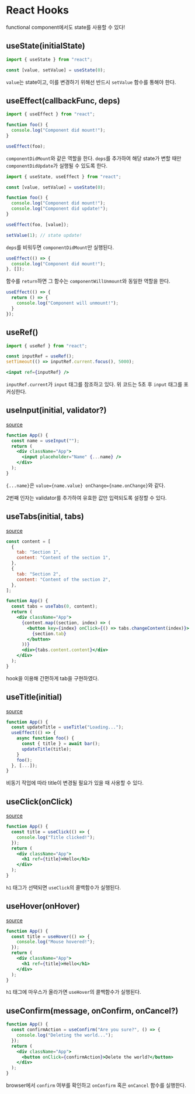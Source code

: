 # React Hooks

functional component에서도 state를 사용할 수 있다!

## useState(initialState)

```jsx
import { useState } from "react";

const [value, setValue] = useState(0);
```

`value`는 state이고, 이를 변경하기 위해선 반드시 `setValue` 함수를 통해야 한다.

## useEffect(callbackFunc, deps)

```jsx
import { useEffect } from "react";

function foo() {
  console.log("Component did mount!");
}

useEffect(foo);
```

`componentDidMount`와 같은 역할을 한다. `deps`를 추가하여 해당 state가 변할 때만 `componentDidUpdate`가 실행될 수 있도록 한다.

```jsx
import { useState, useEffect } from "react";

const [value, setValue] = useState(0);

function foo() {
  console.log("Component did mount!");
  console.log("Component did update!");
}

useEffect(foo, [value]);

setValue(1); // state update!
```

`deps`를 비워두면 `componentDidMount`만 실행된다.

```jsx
useEffect(() => {
  console.log("Component did mount!");
}, []);
```

함수를 `return`하면 그 함수는 `componentWillUnmount`와 동일한 역할을 한다.

```jsx
useEffect(() => {
  return () => {
    console.log("Component will unmount!");
  }
});
```

## useRef()

```jsx
import { useRef } from "react";

const inputRef = useRef();
setTimeout(() => inputRef.current.focus(), 5000);

<input ref={inputRef} />
```

`inputRef.current`가 `input` 태그를 참조하고 있다. 위 코드는 5초 후 `input` 태그를 포커싱한다.

## useInput(initial, validator?)

[source](./src/nooks/useInput.js)

```jsx
function App() {
  const name = useInput("");
  return (
    <div className="App">
      <input placeholder="Name" {...name} />
    </div>
  );
}
```

`{...name}`은 `value={name.value} onChange={name.onChange}`와 같다.

2번째 인자는 validator를 추가하여 유효한 값만 입력되도록 설정할 수 있다.

## useTabs(initial, tabs)

[source](./src/nooks/useTabs.js)

```jsx
const content = [
  {
    tab: "Section 1",
    content: "Content of the section 1",
  },
  {
    tab: "Section 2",
    content: "Content of the section 2",
  },
];

function App() {
  const tabs = useTabs(0, content);
  return (
    <div className="App">
      {content.map((section, index) => (
        <button key={index} onClick={() => tabs.changeContent(index)}>
          {section.tab}
        </button>
      ))}
      <div>{tabs.content.content}</div>
    </div>
  );
}
```

hook을 이용해 간편하게 tab을 구현하였다.

## useTitle(initial)

[source](./src/nooks/useTitle.js)

```jsx
function App() {
  const updateTitle = useTitle("Loading...");
  useEffect(() => {
    async function foo() {
      const { title } = await bar();
      updateTitle(title);
    }
    foo();
  }, [...]);
}
```

비동기 작업에 따라 title이 변경될 필요가 있을 때 사용할 수 있다.

## useClick(onClick)

[source](./src/nooks/useClick.js)

```jsx
function App() {
  const title = useClick(() => {
    console.log("Title clicked!");
  });
  return (
    <div className="App">
      <h1 ref={title}>Hello</h1>
    </div>
  );
}
```

`h1` 태그가 선택되면 `useClick`의 콜백함수가 실행된다.

## useHover(onHover)

[source](./src/nooks/useHover.js)

```jsx
function App() {
  const title = useHover(() => {
    console.log("Mouse hovered!");
  });
  return (
    <div className="App">
      <h1 ref={title}>Hello</h1>
    </div>
  );
}
```

`h1` 태그에 마우스가 올라가면 `useHover`의 콜백함수가 실행된다.

## useConfirm(message, onConfirm, onCancel?)

```jsx
function App() {
  const confirmAction = useConfirm("Are you sure?", () => {
    console.log("Deleting the world...");
  });
  return (
    <div className="App">
      <button onClick={confirmAction}>Delete the world?</button>
    </div>
  );
}
```

browser에서 `confirm` 여부를 확인하고 `onConfirm` 혹은 `onCancel` 함수를 실행한다.
